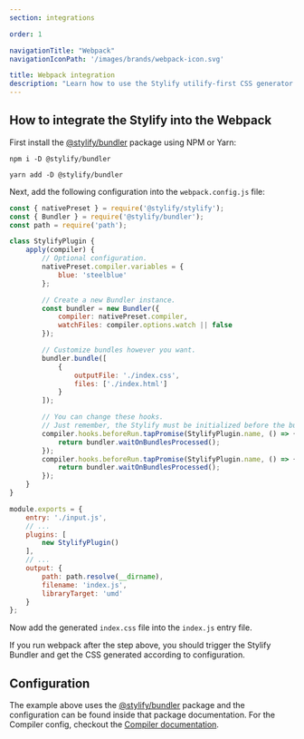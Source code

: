 ```yaml
---
section: integrations

order: 1

navigationTitle: "Webpack"
navigationIconPath: '/images/brands/webpack-icon.svg'

title: Webpack integration
description: "Learn how to use the Stylify utilify-first CSS generator along with Webpack."
---
```


<note><template>
Integration example for the Webpack can be found in <a href="https://github.com/stylify/integrations-examples/tree/master/webpack" target="_blank" rel="noopener">integrations examples repository</a>.
</template></note>

## How to integrate the Stylify into the Webpack

First install the [@stylify/bundler](/docs/bundler) package using NPM or Yarn:

```
npm i -D @stylify/bundler

yarn add -D @stylify/bundler
```

Next, add the following configuration into the `webpack.config.js` file:

```js
const { nativePreset } = require('@stylify/stylify');
const { Bundler } = require('@stylify/bundler');
const path = require('path');

class StylifyPlugin {
	apply(compiler) {
		// Optional configuration.
		nativePreset.compiler.variables = {
			blue: 'steelblue'
		};

		// Create a new Bundler instance.
		const bundler = new Bundler({
			compiler: nativePreset.compiler,
			watchFiles: compiler.options.watch || false
		});

		// Customize bundles however you want.
		bundler.bundle([
			{
				outputFile: './index.css',
				files: ['./index.html']
			}
		]);

		// You can change these hooks.
		// Just remember, the Stylify must be initialized before the build.
		compiler.hooks.beforeRun.tapPromise(StylifyPlugin.name, () => {
			return bundler.waitOnBundlesProcessed();
		});
		compiler.hooks.beforeRun.tapPromise(StylifyPlugin.name, () => {
			return bundler.waitOnBundlesProcessed();
		});
	}
}

module.exports = {
	entry: './input.js',
	// ...
	plugins: [
		new StylifyPlugin()
	],
	// ...
	output: {
		path: path.resolve(__dirname),
		filename: 'index.js',
		libraryTarget: 'umd'
	}
};
```

Now add the generated `index.css` file into the `index.js` entry file.

If you run webpack after the step above, you should trigger the Stylify Bundler and get the CSS generated according to configuration.

## Configuration

The example above uses the [@stylify/bundler](/docs/bundler) package and the configuration can be found inside that package documentation.
For the Compiler config, checkout the [Compiler documentation](/docs/stylify/compiler).
